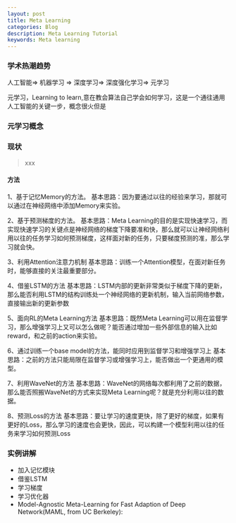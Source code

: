```yaml
---
layout: post
title: Meta Learning
categories: Blog
description: Meta Learning Tutorial
keywords: Meta learning
---
```


### 学术热潮趋势
人工智能=> 机器学习 => 深度学习=> 深度强化学习=> 元学习

元学习，Learning to learn,意在教会算法自己学会如何学习，这是一个通往通用人工智能的关键一步，概念很火但是

### 元学习概念


### 现状
> xxx

#### 方法
1、基于记忆Memory的方法。 
基本思路：因为要通过以往的经验来学习，那就可以通过在神经网络中添加Memory来实验。

2、基于预测梯度的方法。 
基本思路：Meta Learning的目的是实现快速学习，而实现快速学习的关键点是神经网络的梯度下降要准和快，那么就可以让神经网络利用以往的任务学习如何预测梯度，这样面对新的任务，只要梯度预测的准，那么学习就会快。

3、利用Attention注意力机制 
基本思路：训练一个Attention模型，在面对新任务时，能够直接的关注最重要部分。

4、借鉴LSTM的方法 
基本思路：LSTM内部的更新非常类似于梯度下降的更新，那么能否利用LSTM的结构训练处一个神经网络的更新机制，输入当前网络参数，直接输出新的更新参数

5、面向RL的Meta Learning方法 
基本思路：既然Meta Learning可以用在监督学习，那么增强学习上又可以怎么做呢？能否通过增加一些外部信息的输入比如reward，和之前的action来实验。

6、通过训练一个base model的方法，能同时应用到监督学习和增强学习上 
基本思路：之前的方法只能局限在监督学习或增强学习上，能否做出一个更通用的模型。

7、利用WaveNet的方法 
基本思路：WaveNet的网络每次都利用了之前的数据，那么能否照搬WaveNet的方式来实现Meta Learning呢？就是充分利用以往的数据。

8、预测Loss的方法 
基本思路：要让学习的速度更快，除了更好的梯度，如果有更好的Loss，那么学习的速度也会更快，因此，可以构建一个模型利用以往的任务来学习如何预测Loss

### 实例讲解

- 加入记忆模块
- 借鉴LSTM
- 学习梯度
- 学习优化器
- Model-Agnostic Meta-Learning for Fast Adaption of Deep Network(MAML, from UC Berkeley):


